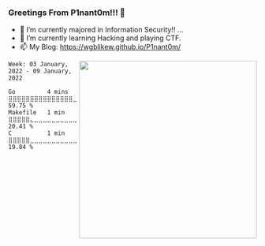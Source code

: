 ### Greetings From P1nant0m!!! 👋

<!--
**wgblikeW/wgblikeW** is a ✨ _special_ ✨ repository because its `README.md` (this file) appears on your GitHub profile.
Here are some ideas to get you started:
-->
- 🔭 I’m currently majored in Information Security!! ...
- 🌱 I’m currently learning Hacking and playing CTF.
- 📫 My Blog: https://wgblikew.github.io/P1nant0m/


<img src="https://github-readme-stats.vercel.app/api?username=wgblikeW&layout=compact&show_icons=true&theme=dracula" width="360" align="right">  


<!--START_SECTION:waka-->
```text
Week: 03 January, 2022 - 09 January, 2022

Go         4 mins          ⣿⣿⣿⣿⣿⣿⣿⣿⣿⣿⣿⣿⣿⣿⣿⣀⣀⣀⣀⣀⣀⣀⣀⣀⣀   59.75 % 
Makefile   1 min           ⣿⣿⣿⣿⣿⣄⣀⣀⣀⣀⣀⣀⣀⣀⣀⣀⣀⣀⣀⣀⣀⣀⣀⣀⣀   20.41 % 
C          1 min           ⣿⣿⣿⣿⣿⣀⣀⣀⣀⣀⣀⣀⣀⣀⣀⣀⣀⣀⣀⣀⣀⣀⣀⣀⣀   19.84 % 
```
<!--END_SECTION:waka-->
